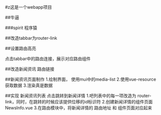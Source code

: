 #z这是一个webapp项目

##牛逼

###spirit 程序猿   
  
##改造tabbar为router-link

##设置路由高亮

点击tabbar中的路由连接，展示对应路由组件

##改造新闻资讯 路由链接

##新闻资讯页面制作
1.绘制界面， 使用mui中的media-list
2.使用vue-resource获取数据
3.渲染真是数据

##实现 新闻资讯列表 点击跳转到新闻详情
1.吧列表中的每一项改造为 router-link，同时，在跳转的时候应该提供位移的id标识符
2.创建新闻详情的组件页面 NewsInfo.vue
3.在路由模块中，将新闻详情的 路由地址 和 组件页面对应起来